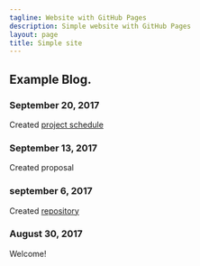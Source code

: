 ```yaml
---
tagline: Website with GitHub Pages
description: Simple website with GitHub Pages
layout: page
title: Simple site
---
```


Example Blog.
-------------

### September 20, 2017
Created [project schedule](https://github.com/richarddip28/FingerprintScanner/blob/master/Hardware%20Project%20Schedule.pdf)

### September 13, 2017

Created proposal

### september 6, 2017

Created [repository](https://github.com/richarddip28/FingerprintScanner)

### August 30, 2017

Welcome!